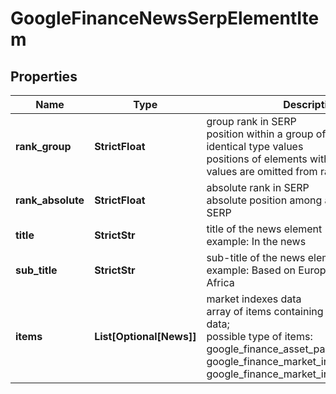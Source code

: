 # GoogleFinanceNewsSerpElementItem


## Properties

| Name | Type | Description | Notes |
|------------ | ------------- | ------------- | -------------|
**rank_group** | **StrictFloat** | group rank in SERP<br>position within a group of elements with identical type values<br>positions of elements with different type values are omitted from rank_group |[optional]|
**rank_absolute** | **StrictFloat** | absolute rank in SERP<br>absolute position among all the elements in SERP |[optional]|
**title** | **StrictStr** | title of the news element<br>example: In the news |[optional]|
**sub_title** | **StrictStr** | sub-title of the news element<br>example: Based on Europe, Middle East, and Africa |[optional]|
**items** | **List[Optional[News]]** | market indexes data<br>array of items containing market indexes data;<br>possible type of items: google_finance_asset_pair_element, google_finance_market_instrument_element, google_finance_market_index_element |[optional]|